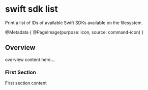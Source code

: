 # swift sdk list

Print a list of IDs of available Swift SDKs available on the filesystem.

@Metadata {
    @PageImage(purpose: icon, source: command-icon)
}

## Overview

overview content here....

### First Section

First section content
